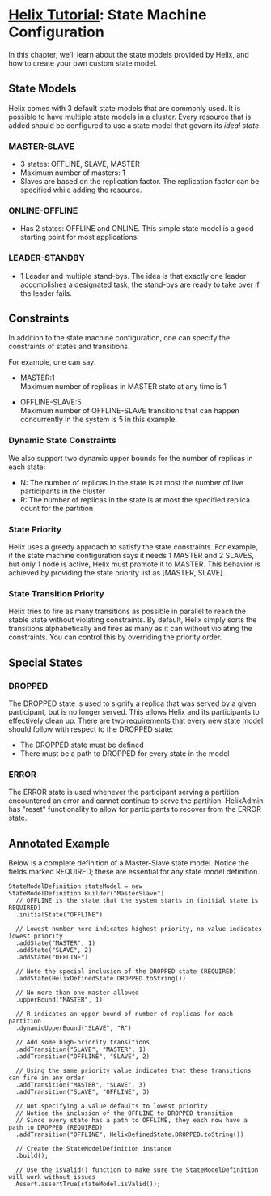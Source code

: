 <!---
Licensed to the Apache Software Foundation (ASF) under one
or more contributor license agreements.  See the NOTICE file
distributed with this work for additional information
regarding copyright ownership.  The ASF licenses this file
to you under the Apache License, Version 2.0 (the
"License"); you may not use this file except in compliance
with the License.  You may obtain a copy of the License at

  http://www.apache.org/licenses/LICENSE-2.0

Unless required by applicable law or agreed to in writing,
software distributed under the License is distributed on an
"AS IS" BASIS, WITHOUT WARRANTIES OR CONDITIONS OF ANY
KIND, either express or implied.  See the License for the
specific language governing permissions and limitations
under the License.
-->

<head>
  <title>Tutorial - State Machine Configuration</title>
</head>

# [Helix Tutorial](./Tutorial.html): State Machine Configuration

In this chapter, we\'ll learn about the state models provided by Helix, and how to create your own custom state model.

## State Models

Helix comes with 3 default state models that are commonly used.  It is possible to have multiple state models in a cluster. 
Every resource that is added should be configured to use a state model that govern its _ideal state_.

### MASTER-SLAVE

* 3 states: OFFLINE, SLAVE, MASTER
* Maximum number of masters: 1
* Slaves are based on the replication factor. The replication factor can be specified while adding the resource.


### ONLINE-OFFLINE

* Has 2 states: OFFLINE and ONLINE.  This simple state model is a good starting point for most applications.

### LEADER-STANDBY

* 1 Leader and multiple stand-bys.  The idea is that exactly one leader accomplishes a designated task, the stand-bys are ready to take over if the leader fails.

## Constraints

In addition to the state machine configuration, one can specify the constraints of states and transitions.

For example, one can say:

* MASTER:1
<br/>Maximum number of replicas in MASTER state at any time is 1

* OFFLINE-SLAVE:5 
<br/>Maximum number of OFFLINE-SLAVE transitions that can happen concurrently in the system is 5 in this example.

### Dynamic State Constraints

We also support two dynamic upper bounds for the number of replicas in each state:

* N: The number of replicas in the state is at most the number of live participants in the cluster
* R: The number of replicas in the state is at most the specified replica count for the partition

### State Priority

Helix uses a greedy approach to satisfy the state constraints. For example, if the state machine configuration says it needs 1 MASTER and 2 SLAVES, but only 1 node is active, Helix must promote it to MASTER. This behavior is achieved by providing the state priority list as \[MASTER, SLAVE\].

### State Transition Priority

Helix tries to fire as many transitions as possible in parallel to reach the stable state without violating constraints. By default, Helix simply sorts the transitions alphabetically and fires as many as it can without violating the constraints. You can control this by overriding the priority order.

## Special States

### DROPPED

The DROPPED state is used to signify a replica that was served by a given participant, but is no longer served. This allows Helix and its participants to effectively clean up. There are two requirements that every new state model should follow with respect to the DROPPED state:

* The DROPPED state must be defined
* There must be a path to DROPPED for every state in the model

### ERROR

The ERROR state is used whenever the participant serving a partition encountered an error and cannot continue to serve the partition. HelixAdmin has \"reset\" functionality to allow for participants to recover from the ERROR state.

## Annotated Example

Below is a complete definition of a Master-Slave state model. Notice the fields marked REQUIRED; these are essential for any state model definition.

```
StateModelDefinition stateModel = new StateModelDefinition.Builder("MasterSlave")
  // OFFLINE is the state that the system starts in (initial state is REQUIRED)
  .initialState("OFFLINE")

  // Lowest number here indicates highest priority, no value indicates lowest priority
  .addState("MASTER", 1)
  .addState("SLAVE", 2)
  .addState("OFFLINE")

  // Note the special inclusion of the DROPPED state (REQUIRED)
  .addState(HelixDefinedState.DROPPED.toString())

  // No more than one master allowed
  .upperBound("MASTER", 1)

  // R indicates an upper bound of number of replicas for each partition
  .dynamicUpperBound("SLAVE", "R")

  // Add some high-priority transitions
  .addTransition("SLAVE", "MASTER", 1)
  .addTransition("OFFLINE", "SLAVE", 2)

  // Using the same priority value indicates that these transitions can fire in any order
  .addTransition("MASTER", "SLAVE", 3)
  .addTransition("SLAVE", "OFFLINE", 3)

  // Not specifying a value defaults to lowest priority
  // Notice the inclusion of the OFFLINE to DROPPED transition
  // Since every state has a path to OFFLINE, they each now have a path to DROPPED (REQUIRED)
  .addTransition("OFFLINE", HelixDefinedState.DROPPED.toString())

  // Create the StateModelDefinition instance
  .build();

  // Use the isValid() function to make sure the StateModelDefinition will work without issues
  Assert.assertTrue(stateModel.isValid());
```


